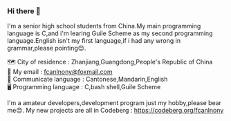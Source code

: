 ### Hi there 👋
 
I'm a senior high school students from China.My main programming language is C,and i'm learing Guile Scheme as my second programming language.English isn't my first language,if i had any wrong in grammar,please pointing😊.                                                                                                                         
                                                                                                                                                           
🗺️ City of residence : Zhanjiang,Guangdong,People's Republic of China                                                                                       
📧 My email : fcanlnony@foxmail.com                                                                                                                         
💬 Communicate language : Cantonese,Mandarin,English                                                                                                         
🖥️ Programming language : C,bash shell,Guile Scheme                                                                                                         
 
 I'm a amateur developers,development program just my hobby,please bear me😊.
My new projects are all in Codeberg : https://codeberg.org/fcanlnony
